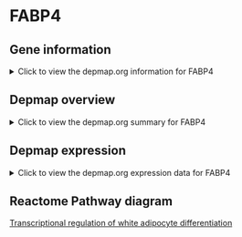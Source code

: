 <h1>FABP4</h1>

<h2>Gene information</h2>
<details>
  <summary>Click to view the depmap.org information for FABP4</summary>
  <iframe src="https://depmap.org/portal/gene/FABP4?tab=about" style="border:none;width:100%;height:800px"></iframe>
</details>

<h2>Depmap overview</h2>
<details>
  <summary>Click to view the depmap.org summary for FABP4</summary>
  <iframe src="https://depmap.org/portal/gene/FABP4?tab=overview" style="border:none;width:100%;height:800px"></iframe>
</details>

<h2>Depmap expression</h2>
<details>
  <summary>Click to view the depmap.org expression data for FABP4</summary>
  <iframe src="https://depmap.org/portal/gene/FABP4?tab=characterization" style="border:none;width:100%;height:800px"></iframe>
</details>



<h2>Reactome Pathway diagram</h2>
<a href="https://reactome.org/PathwayBrowser/#/R-HSA-381340" target="_BLANK">Transcriptional regulation of white adipocyte differentiation</a>



